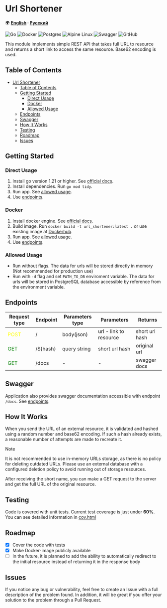 # Url Shortener

🌍 **[English](README.md) ∙ [Русский](local_docs/README_ru.md)**

![Go](https://img.shields.io/badge/go-%2300ADD8.svg?style=for-the-badge&logo=go&logoColor=white)
![Docker](https://img.shields.io/badge/docker-%230db7ed.svg?style=for-the-badge&logo=docker&logoColor=white)
![Postgres](https://img.shields.io/badge/postgres-%23316192.svg?style=for-the-badge&logo=postgresql&logoColor=white)
![Alpine Linux](https://img.shields.io/badge/Alpine_Linux-%230D597F.svg?style=for-the-badge&logo=alpine-linux&logoColor=white)
![Swagger](https://img.shields.io/badge/-Swagger-%23Clojure?style=for-the-badge&logo=swagger&logoColor=white)
![GitHub](https://img.shields.io/badge/github-%23121011.svg?style=for-the-badge&logo=github&logoColor=white)


This module implements simple REST API that takes full URL to resource
and returns a short link to access the same resource.
Base62 encoding is used.

## Table of Contents
- [Url Shortener](#url-shortener)
  - [Table of Contents](#table-of-contents)
  - [Getting Started](#getting-started)
    - [Direct Usage](#direct-usage)
    - [Docker](#docker)
    - [Allowed Usage](#allowed-usage)
  - [Endpoints](#endpoints)
  - [Swagger](#swagger)
  - [How It Works](#how-it-works)
  - [Testing](#testing)
  - [Roadmap](#roadmap)
  - [Issues](#issues)

## Getting Started

### Direct Usage
1. Install go version 1.21 or higher. See [official docs](https://go.dev/doc/install).
2. Install dependencies. Run `go mod tidy`.
3. Run app. See [allowed usage](#allowed-usage).
4. Use [endpoints](#endpoints).

### Docker
1. Install docker engine. See [official docs](https://docs.docker.com/engine/install/).
2. Build image. Run `docker build -t url_shortener:latest .` or use existing image at [Dockerhub](https://hub.docker.com/repository/docker/sveboo/url-shortener/general).
3. Run app. See [allowed usage](#allowed-usage).
4. Use [endpoints](#endpoints).

### Allowed Usage
 - Run without flags. The data for urls will be stored directly in memory (Not recommended for production use)
 - Run with `-d` flag and set `PATH_TO_DB` enviroment variable. The data for urls will be stored in PostgreSQL database accessible by reference from the environment variable.

## Endpoints
| Request type                         | Endpoint | Parameters type | Parameters            | Returns       |
|--------------------------------------|----------|-----------------|-----------------------|---------------|
|<span style="color:yellow">POST</span>| /        | body(json)      | url - link to resource| short url hash|
|<span style="color:green">GET</span>  | /${hash} | query string    | short url hash        | original url  |
|<span style="color:green">GET</span>  | /docs    | -               | -                     | swagger docs  |

## Swagger

Application also provides swagger documentation accessible with endpoint `/docs`. See [endpoints](#endpoints).

## How It Works

When you send the URL of an external resource, it is validated and hashed using a random number and base62 encoding.
If such a hash already exists, a reasonable number of attempts are made to recreate it.

> [!NOTE]
> It is not recommended to use in-memory URLs storage, as there is no policy for deleting outdated URLs.
> Please use an external database with a configured deletion policy to avoid running out of storage resources.

After receiving the short name, you can make a GET request to the server and get the full URL of the original resource.

## Testing

Code is covered with unit tests. Current test coverage is just under **60%**. You can see detailed information in [cov.html](cov.html)

## Roadmap

- [x] Cover the code with tests
- [x] Make Docker-image publicly available
- [ ] In the future, it is planned to add the ability to automatically redirect to the initial resource instead of returning it in the response body

## Issues

If you notice any bug or vulnerability, feel free to create an Issue with a full description of the problem found.
In addition, it will be great if you offer your solution to the problem through a Pull Request.